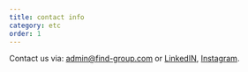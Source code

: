 ```yaml
---
title: contact info
category: etc
order: 1
---
```


Contact us via: [admin@find-group.com](admin@find-group.com)
or [LinkedIN](https://www.linkedin.com/company/find-a/), [Instagram](https://www.instagram.com/official_find_a/).
